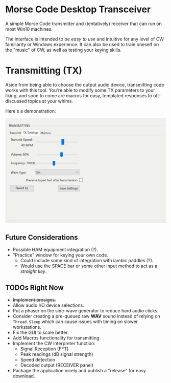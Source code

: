 # Morse Code Desktop Transceiver

A simple Morse Code transmitter and (tentatively) receiver that can run on most Win10 machines.

The interface is intended to be _easy to use_ and intuitive for any level of CW familiarity or Windows experience. It can also be used to train oneself on the "music" of CW, as well as testing your keying skills.


# Transmitting (TX)

Aside from being able to choose the output audio device, transmitting code works with this tool.
You're able to modify some TX parameters to your liking, and soon to come are macros for easy, templated responses to oft-discussed topics at your whims.

Here's a demonstration:

![TX Demonstration](https://raw.githubusercontent.com/NotsoanoNimus/CWDX/master/docs/img/CWDX_TX_Testing.gif)


## Future Considerations
- Possible HAM equipment integration (?).
- "Practice" window for keying your own code.
  - Could include some kind of integration with iambic paddles (?).
  - Would use the SPACE bar or some other input method to act as a _straight key_.

## TODOs Right Now
- ~~Implement prosigns.~~
- Allow audio I/O device selections.
- Put a phaser on the sine-wave generator to reduce hard audio clicks.
- Consider creating a pre-queued raw **WAV** sound instead of relying on `Thread.Sleep` which can cause issues with timing on slower workstations.
- Fix the GUI to scale better.
- Add Macros functionality for transmitting.
- Implement the CW interpreter function:
  - Signal Reception (FFT)
  - Peak readings (dB signal strength)
  - Speed detection
  - Decoded output (RECEIVER panel)
- Package the application nicely and publish a "release" for easy download.
